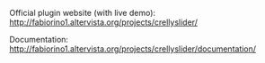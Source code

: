 Official plugin website (with live demo):
http://fabiorino1.altervista.org/projects/crellyslider/

Documentation:
http://fabiorino1.altervista.org/projects/crellyslider/documentation/

